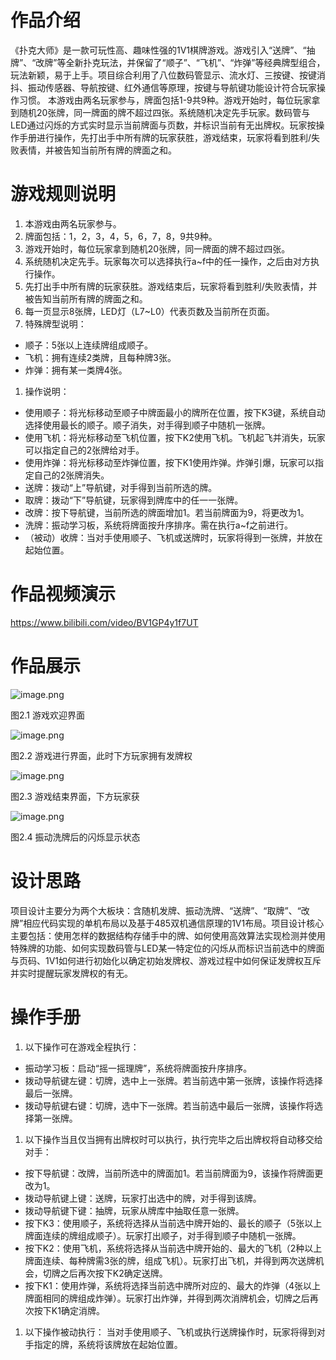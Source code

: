 # 作品介绍
《扑克大师》是一款可玩性高、趣味性强的1V1棋牌游戏。游戏引入“送牌”、“抽牌”、“改牌”等全新扑克玩法，并保留了“顺子”、“飞机”、“炸弹”等经典牌型组合，玩法新颖，易于上手。项目综合利用了八位数码管显示、流水灯、三按键、按键消抖、振动传感器、导航按键、红外通信等原理，按键与导航键功能设计符合玩家操作习惯。
本游戏由两名玩家参与，牌面包括1-9共9种。游戏开始时，每位玩家拿到随机20张牌，同一牌面的牌不超过四张。系统随机决定先手玩家。数码管与LED通过闪烁的方式实时显示当前牌面与页数，并标识当前有无出牌权。玩家按操作手册进行操作，先打出手中所有牌的玩家获胜，游戏结束，玩家将看到胜利/失败表情，并被告知当前所有牌的牌面之和。

# 游戏规则说明

1. 本游戏由两名玩家参与。
1. 牌面包括：1，2，3，4，5，6，7，8，9共9种。
1. 游戏开始时，每位玩家拿到随机20张牌，同一牌面的牌不超过四张。
1. 系统随机决定先手。玩家每次可以选择执行a~f中的任一操作，之后由对方执行操作。
1. 先打出手中所有牌的玩家获胜。游戏结束后，玩家将看到胜利/失败表情，并被告知当前所有牌的牌面之和。
1. 每一页显示8张牌，LED灯（L7~L0）代表页数及当前所在页面。
1. 特殊牌型说明：
- 顺子：5张以上连续牌组成顺子。
- 飞机：拥有连续2类牌，且每种牌3张。
- 炸弹：拥有某一类牌4张。
1. 操作说明：
- 使用顺子：将光标移动至顺子中牌面最小的牌所在位置，按下K3键，系统自动选择使用最长的顺子。顺子消失，对手得到顺子中随机一张牌。
- 使用飞机：将光标移动至飞机位置，按下K2使用飞机。飞机起飞并消失，玩家可以指定自己的2张牌给对手。
- 使用炸弹：将光标移动至炸弹位置，按下K1使用炸弹。炸弹引爆，玩家可以指定自己的2张牌消失。
- 送牌：拨动“上”导航键，对手得到当前所选的牌。
- 取牌：拨动“下”导航键，玩家得到牌库中的任一一张牌。
- 改牌：按下导航键，当前所选的牌面增加1。若当前牌面为9，将更改为1。
- 洗牌：振动学习板，系统将牌面按升序排序。需在执行a~f之前进行。
- （被动）收牌：当对手使用顺子、飞机或送牌时，玩家将得到一张牌，并放在起始位置。

# 作品视频演示
https://www.bilibili.com/video/BV1GP4y1f7UT

# 作品展示
![image.png](https://cdn.nlark.com/yuque/0/2022/png/2636934/1661432646291-21ec2502-2adc-47df-8af2-d85c34185f00.png#clientId=u3b889613-a486-4&crop=0&crop=0&crop=1&crop=1&from=paste&height=765&id=ueab5c08a&margin=%5Bobject%20Object%5D&name=image.png&originHeight=765&originWidth=529&originalType=binary&ratio=1&rotation=0&showTitle=false&size=855379&status=done&style=none&taskId=ue7ad0065-bc66-4a94-8cdf-44cb37b8464&title=&width=529)

图2.1 游戏欢迎界面

![image.png](https://cdn.nlark.com/yuque/0/2022/png/2636934/1661432659121-d6a68f2e-376c-48d6-bedc-eb3d34cc56f9.png#clientId=u3b889613-a486-4&crop=0&crop=0&crop=1&crop=1&from=paste&height=762&id=u9d3c4186&margin=%5Bobject%20Object%5D&name=image.png&originHeight=762&originWidth=551&originalType=binary&ratio=1&rotation=0&showTitle=false&size=847990&status=done&style=none&taskId=u350cfc65-dcd1-48b2-82a4-0a705711f0f&title=&width=551)

图2.2 游戏进行界面，此时下方玩家拥有发牌权

![image.png](https://cdn.nlark.com/yuque/0/2022/png/2636934/1661432669166-3871cda0-b0b6-413b-8dba-2feed0cf7118.png#clientId=u3b889613-a486-4&crop=0&crop=0&crop=1&crop=1&from=paste&height=722&id=u61f87fd2&margin=%5Bobject%20Object%5D&name=image.png&originHeight=722&originWidth=533&originalType=binary&ratio=1&rotation=0&showTitle=false&size=800168&status=done&style=none&taskId=u823d631a-bab4-437f-9897-e415b5edfd1&title=&width=533)

图2.3 游戏结束界面，下方玩家获

![image.png](https://cdn.nlark.com/yuque/0/2022/png/2636934/1661432682618-470dd498-d1db-4e3f-9a78-0e12849431bf.png#clientId=u3b889613-a486-4&crop=0&crop=0&crop=1&crop=1&from=paste&height=713&id=udde4cb7f&margin=%5Bobject%20Object%5D&name=image.png&originHeight=713&originWidth=502&originalType=binary&ratio=1&rotation=0&showTitle=false&size=692990&status=done&style=none&taskId=u74777e7f-0d81-477c-a84b-30304d678f5&title=&width=502)

图2.4 振动洗牌后的闪烁显示状态
# 设计思路
项目设计主要分为两个大板块：含随机发牌、振动洗牌、“送牌”、“取牌”、“改牌”相应代码实现的单机布局以及基于485双机通信原理的1V1布局。项目设计核心主要包括：使用怎样的数据结构存储手中的牌、如何使用高效算法实现检测并使用特殊牌的功能、如何实现数码管与LED某一特定位的闪烁从而标识当前选中的牌面与页码、1V1如何进行初始化以确定初始发牌权、游戏过程中如何保证发牌权互斥并实时提醒玩家发牌权的有无。
# 操作手册

1. 以下操作可在游戏全程执行：
- 振动学习板：启动“摇一摇理牌”，系统将牌面按升序排序。
- 拨动导航键左键：切牌，选中上一张牌。若当前选中第一张牌，该操作将选择最后一张牌。
- 拨动导航键右键：切牌，选中下一张牌。若当前选中最后一张牌，该操作将选择第一张牌。
1. 以下操作当且仅当拥有出牌权时可以执行，执行完毕之后出牌权将自动移交给对手：
- 按下导航键：改牌，当前所选中的牌面加1。若当前牌面为9，该操作将牌面更改为1。
- 拨动导航键上键：送牌，玩家打出选中的牌，对手得到该牌。
- 拨动导航键下键：抽牌，玩家从牌库中抽取任意一张牌。
- 按下K3：使用顺子，系统将选择从当前选中牌开始的、最长的顺子（5张以上牌面连续的牌组成顺子）。玩家打出顺子，对手得到顺子中随机一张牌。
- 按下K2：使用飞机，系统将选择从当前选中牌开始的、最大的飞机（2种以上牌面连续、每种牌需3张的牌，组成飞机）。玩家打出飞机，并得到两次送牌机会，切牌之后再次按下K2确定送牌。
- 按下K1：使用炸弹，系统将选择当前选中牌所对应的、最大的炸弹（4张以上牌面相同的牌组成炸弹）。玩家打出炸弹，并得到两次消牌机会，切牌之后再次按下K1确定消牌。
1. 以下操作被动执行：
当对手使用顺子、飞机或执行送牌操作时，玩家将得到对手指定的牌，系统将该牌放在起始位置。
